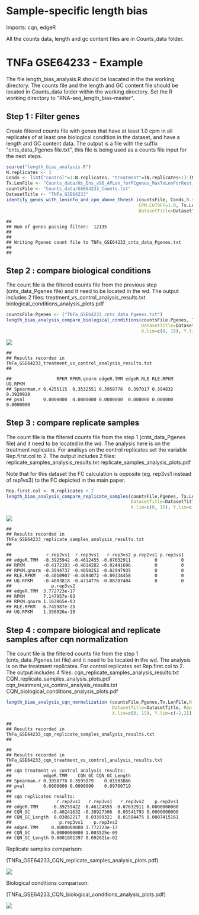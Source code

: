 Sample-specific length bias
============================

Imports: cqn, edgeR

All the counts data, length and gc content files are in Counts_data folder.

TNFa GSE64233 - Example
=========================

The file length\_bias\_analysis.R should be loacated in the the working directory. The counts file and the length and GC content file should be located in Counts\_data folder within the working directory.
Set the R working directory to "RNA-seq_length_bias-master".

Step 1 : Filter genes
---------------------

Create filtered counts file with genes that have at least 1.0 cpm in all replicates of at least one biological condition in the dataset, and have a length and GC content data. The output is a file with the suffix "cnts\_data\_Pgenes file.txt", this file is being used as a counts file input for the next steps.

``` r
source("length_bias_analysis.R")
N.replicates <- 3
Conds <- list("control"=1:N.replicates, "treatment"=(N.replicates+1):(N.replicates*2))
Tx.LenFile <- "Counts_data/Hs_Ens_v96_APLen_forPCgenes_MaxTxLenForRest_plus_GCcontent.txt";
countsFile <- "Counts_data/GSE64233_Counts.txt"
DatasetTitle <- "TNFa_GSE64233"
identify_genes_with_leninfo_and_cpm_above_thresh (countsFile, Conds,N.samples.cutoff=N.replicates,
                                                  CPM.CUTOFF=1.0, Tx.LenFile,
                                                  DatasetTitle=DatasetTitle) 
```

    ## 
    ## Num of genes passing filter:  12135 
    ## 
    ## 
    ## Writing Pgenes count file to TNFa_GSE64233_cnts_data_Pgenes.txt
    ## 
    ## 

Step 2 : compare biological conditions
--------------------------------------

The count file is the filtered counts file from the previous step (cnts\_data\_Pgenes file) and it need to be located in the wd. The output includes 2 files: treatment\_vs\_control\_analysis\_results.txt biological\_conditions\_analysis\_plots.pdf

``` r
countsFile.Pgenes <- ("TNFa_GSE64233_cnts_data_Pgenes.txt")
length_bias_analysis_compare_biological_conditions(countsFile.Pgenes, Tx.LenFile,
                                                   DatasetTitle=DatasetTitle,
                                                   X.lim=c(8, 15), Y.lim=c(-2,2)) 
```

![](Running_example_files/figure-markdown_github/Step2.png)

    ## 
    ## Results recorded in TNFa_GSE64233_treatment_vs_control_analysis_results.txt
    ## 

    ##                 RPKM RPKM.qnorm edgeR.TMM edgeR.RLE RLE.RPKM   UQ.RPKM
    ## Spearman.r 0.4255115  0.3532551 0.3958778  0.397017 0.394832 0.3920928
    ## pval       0.0000000  0.0000000 0.0000000  0.000000 0.000000 0.0000000

Step 3 : compare replicate samples
----------------------------------

The count file is the filtered counts file from the step 1 (cnts\_data\_Pgenes file) and it need to be located in the wd. The analysis here is on the treatment replicates. For analisys on the control replicates set the variable Rep.first.col to 2. The output includes 2 files: replicate\_samples\_analysis\_results.txt replicate\_samples\_analysis\_plots.pdf

Note that for this dataset the FC calculation is opposite (eg. rep3vs1 instead of rep1vs3) to the FC depicted in the main paper.   

``` r
Rep.first.col <- N.replicates + 2
length_bias_analysis_compare_replicate_samples(countsFile.Pgenes, Tx.LenFile,N.replicates=N.replicates,
                                               DatasetTitle=DatasetTitle, Rep.first.col=Rep.first.col,
                                               X.lim=c(8, 15), Y.lim=c(-2,2)) 
```

![](Running_example_files/figure-markdown_github/Step3.png)

    ## 
    ## Results recorded in TNFa_GSE64233_replicate_samples_analysis_results.txt
    ## 

    ##             r.rep2vs1  r.rep3vs1   r.rep3vs2 p.rep2vs1 p.rep3vs1
    ## edgeR.TMM  -0.3925942 -0.4612455 -0.07632911         0         0
    ## RPKM       -0.4172103 -0.4614282 -0.02441696         0         0
    ## RPKM.qnorm -0.3544737 -0.4050252 -0.02947935         0         0
    ## RLE.RPKM   -0.4010907 -0.4694072 -0.09334458         0         0
    ## UQ.RPKM    -0.4083818 -0.4714776 -0.08207404         0         0
    ##               p.rep3vs2
    ## edgeR.TMM  3.772723e-17
    ## RPKM       7.147957e-03
    ## RPKM.qnorm 1.163065e-03
    ## RLE.RPKM   6.745987e-25
    ## UQ.RPKM    1.358926e-19

Step 4 : compare biological and replicate samples after cqn normalization
-------------------------------------------------------------------------

The count file is the filtered counts file from the step 1 (cnts\_data\_Pgenes.txt file) and it need to be located in the wd. The analysis is on the treatment replicates. For control replicates set Rep.first.col to 2. The output includes 4 files: cqn\_replicate\_samples\_analysis\_results.txt CQN\_replicate\_samples\_analysis\_plots.pdf cqn\_treatment\_vs\_control\_analysis\_results.txt CQN\_biological\_conditions\_analysis\_plots.pdf

``` r
length_bias_analysis_cqn_normalization (countsFile.Pgenes,Tx.LenFile,N.replicates=N.replicates,
                                        DatasetTitle=DatasetTitle, Rep.first.col=Rep.first.col,
                                        X.lim=c(8, 15), Y.lim=c(-2,2)) 
```



    ## 
    ## Results recorded in TNFa_GSE64233_cqn_replicate_samples_analysis_results.txt
    ## 

    ## 
    ## Results recorded in TNFa_GSE64233_cqn_treatment_vs_control_analysis_results.txt
    ##  
    ## cqn treatment vs control analysis results:
    ##            edgeR.TMM    CQN_GC CQN_GC_Length
    ## Spearman.r 0.3958778 0.3595879    0.01503866
    ## pval       0.0000000 0.0000000    0.09760719
    ## 
    ## cqn replicates results:
    ##                 r.rep2vs1   r.rep3vs1   r.rep3vs2    p.rep2vs1
    ## edgeR.TMM     -0.39259422 -0.46124555 -0.07632911 0.0000000000
    ## CQN_GC        -0.40241632 -0.38927306  0.05541793 0.0000000000
    ## CQN_GC_Length  0.03062217  0.03399321  0.01584475 0.0007415161
    ##                  p.rep3vs1    p.rep3vs2
    ## edgeR.TMM     0.0000000000 3.772723e-17
    ## CQN_GC        0.0000000000 1.003525e-09
    ## CQN_GC_Length 0.0001801397 8.092021e-02


Replicate samples comparison:

(TNFa_GSE64233_CQN_replicate_samples_analysis_plots.pdf) 

![](Running_example_files/figure-markdown_github/Step4_1.png)

Biological conditions comparison:

(TNFa_GSE64233_CQN_biological_conditions_analysis_plots.pdf) 

![](Running_example_files/figure-markdown_github/Step4_2.png)
